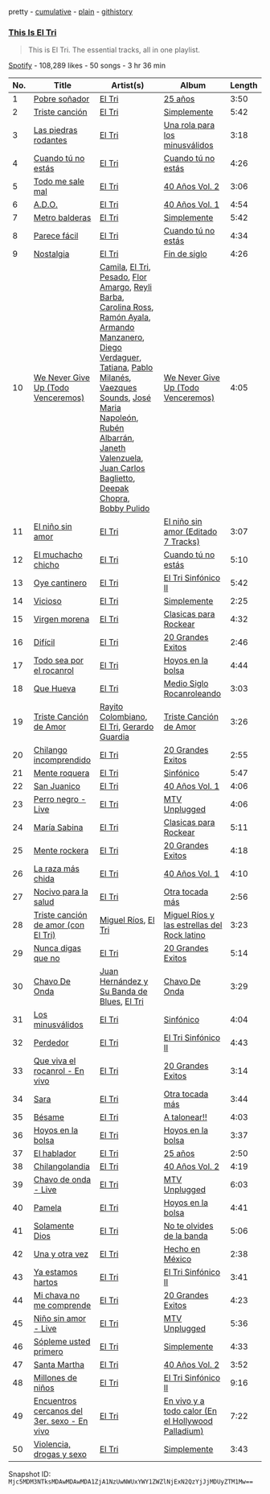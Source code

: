 pretty - [cumulative](/playlists/cumulative/37i9dQZF1DZ06evO29tDB6.md) - [plain](/playlists/plain/37i9dQZF1DZ06evO29tDB6) - [githistory](https://github.githistory.xyz/mackorone/spotify-playlist-archive/blob/main/playlists/plain/37i9dQZF1DZ06evO29tDB6)

### [This Is El Tri](https://open.spotify.com/playlist/37i9dQZF1DZ06evO29tDB6)

> This is El Tri\. The essential tracks, all in one playlist.

[Spotify](https://open.spotify.com/user/spotify) - 108,289 likes - 50 songs - 3 hr 36 min

| No. | Title | Artist(s) | Album | Length |
|---|---|---|---|---|
| 1 | [Pobre soñador](https://open.spotify.com/track/6UjxBtLPznyXztlMAFrtOW) | [El Tri](https://open.spotify.com/artist/3HgZDevp7GspkLUAa5cKne) | [25 años](https://open.spotify.com/album/1nscC8n3kewpA9DAHybQ9L) | 3:50 |
| 2 | [Triste canción](https://open.spotify.com/track/11dn3mAagE0hOvd35rBNeV) | [El Tri](https://open.spotify.com/artist/3HgZDevp7GspkLUAa5cKne) | [Simplemente](https://open.spotify.com/album/0DEAl6Dhwr8bIITWGVQR2Y) | 5:42 |
| 3 | [Las piedras rodantes](https://open.spotify.com/track/1gd7Q7mxviLWkG5HgvAMAc) | [El Tri](https://open.spotify.com/artist/3HgZDevp7GspkLUAa5cKne) | [Una rola para los minusválidos](https://open.spotify.com/album/1gk6tISd64foZA1eWwDnNg) | 3:18 |
| 4 | [Cuando tú no estás](https://open.spotify.com/track/5OERhflGNuzivVN3vEEU6n) | [El Tri](https://open.spotify.com/artist/3HgZDevp7GspkLUAa5cKne) | [Cuando tú no estás](https://open.spotify.com/album/34ZIg4OKI4iEGPw6OQrQMQ) | 4:26 |
| 5 | [Todo me sale mal](https://open.spotify.com/track/3xq1MPeN7lZkzZhSPxXGwy) | [El Tri](https://open.spotify.com/artist/3HgZDevp7GspkLUAa5cKne) | [40 Años Vol\. 2](https://open.spotify.com/album/0IbZ0zWLo7N6XKleOHQovV) | 3:06 |
| 6 | [A.D.O.](https://open.spotify.com/track/1zP1eEWNTrTJxDeGNv0XjH) | [El Tri](https://open.spotify.com/artist/3HgZDevp7GspkLUAa5cKne) | [40 Años Vol\. 1](https://open.spotify.com/album/2XxGkIvhq9F2eHxSifNpu1) | 4:54 |
| 7 | [Metro balderas](https://open.spotify.com/track/6ShfvZJYI3GSdaNaQ1bMVR) | [El Tri](https://open.spotify.com/artist/3HgZDevp7GspkLUAa5cKne) | [Simplemente](https://open.spotify.com/album/0DEAl6Dhwr8bIITWGVQR2Y) | 5:42 |
| 8 | [Parece fácil](https://open.spotify.com/track/75dHHUzOPXZcFjFYEPa7cj) | [El Tri](https://open.spotify.com/artist/3HgZDevp7GspkLUAa5cKne) | [Cuando tú no estás](https://open.spotify.com/album/34ZIg4OKI4iEGPw6OQrQMQ) | 4:34 |
| 9 | [Nostalgia](https://open.spotify.com/track/560VWBRAFAYoY7uieHdKVt) | [El Tri](https://open.spotify.com/artist/3HgZDevp7GspkLUAa5cKne) | [Fin de siglo](https://open.spotify.com/album/3IM9oL8HMiQ3DzL0YKqKSD) | 4:26 |
| 10 | [We Never Give Up \(Todo Venceremos\)](https://open.spotify.com/track/2G6gnsbzUJYDCGHOtIBoWy) | [Camila](https://open.spotify.com/artist/2gRP1Ezbtj3qrERnd0XasU), [El Tri](https://open.spotify.com/artist/3HgZDevp7GspkLUAa5cKne), [Pesado](https://open.spotify.com/artist/4BwiodzEp9Hwes5HeFjMVK), [Flor Amargo](https://open.spotify.com/artist/7CcCaAFz7j2igNmrHpieIb), [Reyli Barba](https://open.spotify.com/artist/69BUYvpG9MbjCyIZfsFdhJ), [Carolina Ross](https://open.spotify.com/artist/5wx70QuZtxRUIIYek3RSaV), [Ramón Ayala](https://open.spotify.com/artist/5GGiAdKlY1BGBmi8UicvTX), [Armando Manzanero](https://open.spotify.com/artist/5lODCkFdEtpPn3YxfmyLfT), [Diego Verdaguer](https://open.spotify.com/artist/2UFqwY8A3PLcx8pAkg9g5P), [Tatiana](https://open.spotify.com/artist/60alJNnwGVBdNXrx4kOfW0), [Pablo Milanés](https://open.spotify.com/artist/4vOfKh5wz7lTcdqB3EwsC5), [Vaezques Sounds](https://open.spotify.com/artist/22umhHGysrBolX8U1xQbPw), [José Maria Napoleón](https://open.spotify.com/artist/72v53CufRiSyqcQ78KUQ5p), [Rubén Albarrán](https://open.spotify.com/artist/7M75Am5m6J934JSviUOGz0), [Janeth Valenzuela](https://open.spotify.com/artist/4fqTtvwo9kLosNr5VPnx1G), [Juan Carlos Baglietto](https://open.spotify.com/artist/1Mt6JeVWV9Tvgk8ercp5O9), [Deepak Chopra](https://open.spotify.com/artist/5tf2pB9J3WNowIKQTFkxU6), [Bobby Pulido](https://open.spotify.com/artist/4EEZg8R3dxbTCCQ1DVWtHg) | [We Never Give Up \(Todo Venceremos\)](https://open.spotify.com/album/7wWbD4WnxyLy7bix3d07r3) | 4:05 |
| 11 | [El niño sin amor](https://open.spotify.com/track/1Yu18BneXx007JcwcOh5Wa) | [El Tri](https://open.spotify.com/artist/3HgZDevp7GspkLUAa5cKne) | [El niño sin amor \(Editado 7 Tracks\)](https://open.spotify.com/album/33UOKo7tuxsWlDUtTXswic) | 3:07 |
| 12 | [El muchacho chicho](https://open.spotify.com/track/2qGjcYq5GlLPdRlQC88q04) | [El Tri](https://open.spotify.com/artist/3HgZDevp7GspkLUAa5cKne) | [Cuando tú no estás](https://open.spotify.com/album/34ZIg4OKI4iEGPw6OQrQMQ) | 5:10 |
| 13 | [Oye cantinero](https://open.spotify.com/track/6G1omxCOzzW0KSTpfnovu7) | [El Tri](https://open.spotify.com/artist/3HgZDevp7GspkLUAa5cKne) | [El Tri Sinfónico II](https://open.spotify.com/album/23fQNeHs1eHG2nHqBZbshr) | 5:42 |
| 14 | [Vicioso](https://open.spotify.com/track/1Dye6w5HIVXAzaECtHMNFo) | [El Tri](https://open.spotify.com/artist/3HgZDevp7GspkLUAa5cKne) | [Simplemente](https://open.spotify.com/album/0DEAl6Dhwr8bIITWGVQR2Y) | 2:25 |
| 15 | [Virgen morena](https://open.spotify.com/track/7nt6ghHg0orx4dieH5bFHp) | [El Tri](https://open.spotify.com/artist/3HgZDevp7GspkLUAa5cKne) | [Clasicas para Rockear](https://open.spotify.com/album/1udzt4QE3PY1KvUinZ5xiw) | 4:32 |
| 16 | [Difícil](https://open.spotify.com/track/31Hutqdoy7EZrLiF855CCO) | [El Tri](https://open.spotify.com/artist/3HgZDevp7GspkLUAa5cKne) | [20 Grandes Exitos](https://open.spotify.com/album/1IAzY9UInupGMgqlkroaPq) | 2:46 |
| 17 | [Todo sea por el rocanrol](https://open.spotify.com/track/4gJuuzk8bZmSpSlTyP6yMI) | [El Tri](https://open.spotify.com/artist/3HgZDevp7GspkLUAa5cKne) | [Hoyos en la bolsa](https://open.spotify.com/album/5te4gFxFj2FFs05PWzAnEw) | 4:44 |
| 18 | [Que Hueva](https://open.spotify.com/track/2RTWNCT0xSoHjOLBY6UT0c) | [El Tri](https://open.spotify.com/artist/3HgZDevp7GspkLUAa5cKne) | [Medio Siglo Rocanroleando](https://open.spotify.com/album/5fW4k9txGizJQusLl3VSvv) | 3:03 |
| 19 | [Triste Canción de Amor](https://open.spotify.com/track/2LaWii0vzeYdke3KLymykJ) | [Rayito Colombiano](https://open.spotify.com/artist/3yJUTkFm88TiJPLhLHKumn), [El Tri](https://open.spotify.com/artist/3HgZDevp7GspkLUAa5cKne), [Gerardo Guardia](https://open.spotify.com/artist/7F6wmzeL2p5MCZalXhuJdt) | [Triste Canción de Amor](https://open.spotify.com/album/5NNUdAIDVTLjmQekSc8eO3) | 3:26 |
| 20 | [Chilango incomprendido](https://open.spotify.com/track/7AkqlTL6TgMZdYX0w5xuaC) | [El Tri](https://open.spotify.com/artist/3HgZDevp7GspkLUAa5cKne) | [20 Grandes Exitos](https://open.spotify.com/album/1IAzY9UInupGMgqlkroaPq) | 2:55 |
| 21 | [Mente roquera](https://open.spotify.com/track/6siM0kfxKHLW5zhM5g80x9) | [El Tri](https://open.spotify.com/artist/3HgZDevp7GspkLUAa5cKne) | [Sinfónico](https://open.spotify.com/album/2N7qb2uMZLrGRVWnFDwXj8) | 5:47 |
| 22 | [San Juanico](https://open.spotify.com/track/3JDchA8PKRWp0jhnsInURK) | [El Tri](https://open.spotify.com/artist/3HgZDevp7GspkLUAa5cKne) | [40 Años Vol\. 1](https://open.spotify.com/album/2XxGkIvhq9F2eHxSifNpu1) | 4:06 |
| 23 | [Perro negro \- Live](https://open.spotify.com/track/2ch8w0Hcy8yXMPMIGLaQYQ) | [El Tri](https://open.spotify.com/artist/3HgZDevp7GspkLUAa5cKne) | [MTV Unplugged](https://open.spotify.com/album/1fK1XSbmTDH2UDBTXqj5bE) | 4:06 |
| 24 | [María Sabina](https://open.spotify.com/track/3Jkj0MlvVlggnWnLndsvWb) | [El Tri](https://open.spotify.com/artist/3HgZDevp7GspkLUAa5cKne) | [Clasicas para Rockear](https://open.spotify.com/album/1udzt4QE3PY1KvUinZ5xiw) | 5:11 |
| 25 | [Mente rockera](https://open.spotify.com/track/09DBgWM8izjfcoPpjCQZmc) | [El Tri](https://open.spotify.com/artist/3HgZDevp7GspkLUAa5cKne) | [20 Grandes Exitos](https://open.spotify.com/album/1IAzY9UInupGMgqlkroaPq) | 4:18 |
| 26 | [La raza más chida](https://open.spotify.com/track/0i2V6Z7OWEP7VvA1Dhk3ll) | [El Tri](https://open.spotify.com/artist/3HgZDevp7GspkLUAa5cKne) | [40 Años Vol\. 1](https://open.spotify.com/album/2XxGkIvhq9F2eHxSifNpu1) | 4:10 |
| 27 | [Nocivo para la salud](https://open.spotify.com/track/6otwuzrUxVSIiTWMFcneEr) | [El Tri](https://open.spotify.com/artist/3HgZDevp7GspkLUAa5cKne) | [Otra tocada más](https://open.spotify.com/album/4LKbyMIGm0gwSZqZV9XY4Z) | 2:56 |
| 28 | [Triste canción de amor \(con El Tri\)](https://open.spotify.com/track/5mYa4SjEvkrQmHNyEIwXTb) | [Miguel Ríos](https://open.spotify.com/artist/1dpnxi6xgoB2kaRYnnoatZ), [El Tri](https://open.spotify.com/artist/3HgZDevp7GspkLUAa5cKne) | [Miguel Ríos y las estrellas del Rock latino](https://open.spotify.com/album/1meG4YSY7cIKvQkQR3D6hH) | 3:23 |
| 29 | [Nunca digas que no](https://open.spotify.com/track/1PfgTzxz8fqqOjIIO81ZXy) | [El Tri](https://open.spotify.com/artist/3HgZDevp7GspkLUAa5cKne) | [20 Grandes Exitos](https://open.spotify.com/album/1IAzY9UInupGMgqlkroaPq) | 5:14 |
| 30 | [Chavo De Onda](https://open.spotify.com/track/6NGS3TwVPixvTbMALDReaN) | [Juan Hernández y Su Banda de Blues](https://open.spotify.com/artist/1i7IEggecEKBWwXqsiQFqQ), [El Tri](https://open.spotify.com/artist/3HgZDevp7GspkLUAa5cKne) | [Chavo De Onda](https://open.spotify.com/album/2TonRm97HlDsH47A2FIlZT) | 3:29 |
| 31 | [Los minusválidos](https://open.spotify.com/track/0vLrZpp49ADN2bqinIg1mU) | [El Tri](https://open.spotify.com/artist/3HgZDevp7GspkLUAa5cKne) | [Sinfónico](https://open.spotify.com/album/2N7qb2uMZLrGRVWnFDwXj8) | 4:04 |
| 32 | [Perdedor](https://open.spotify.com/track/0ksTXUvXqsn0ujFwArYWQP) | [El Tri](https://open.spotify.com/artist/3HgZDevp7GspkLUAa5cKne) | [El Tri Sinfónico II](https://open.spotify.com/album/23fQNeHs1eHG2nHqBZbshr) | 4:43 |
| 33 | [Que viva el rocanrol \- En vivo](https://open.spotify.com/track/21vlXzWrTG8PaMcBgPIIiZ) | [El Tri](https://open.spotify.com/artist/3HgZDevp7GspkLUAa5cKne) | [20 Grandes Exitos](https://open.spotify.com/album/1IAzY9UInupGMgqlkroaPq) | 3:14 |
| 34 | [Sara](https://open.spotify.com/track/30E7fZpUC0Cdw1E62BRxb3) | [El Tri](https://open.spotify.com/artist/3HgZDevp7GspkLUAa5cKne) | [Otra tocada más](https://open.spotify.com/album/4LKbyMIGm0gwSZqZV9XY4Z) | 3:44 |
| 35 | [Bésame](https://open.spotify.com/track/1Ul3KRSxw5t5pffvUqnL5u) | [El Tri](https://open.spotify.com/artist/3HgZDevp7GspkLUAa5cKne) | [A talonear!!](https://open.spotify.com/album/0HRGrsD1AKAqShL4GtOnfp) | 4:03 |
| 36 | [Hoyos en la bolsa](https://open.spotify.com/track/4OqLK8rKx9nHAUVIKCsMVi) | [El Tri](https://open.spotify.com/artist/3HgZDevp7GspkLUAa5cKne) | [Hoyos en la bolsa](https://open.spotify.com/album/5te4gFxFj2FFs05PWzAnEw) | 3:37 |
| 37 | [El hablador](https://open.spotify.com/track/7CmVmboIpe4bgIQJi4hk5v) | [El Tri](https://open.spotify.com/artist/3HgZDevp7GspkLUAa5cKne) | [25 años](https://open.spotify.com/album/1nscC8n3kewpA9DAHybQ9L) | 2:50 |
| 38 | [Chilangolandia](https://open.spotify.com/track/0mRiKsDhYMprvTDTeXBUvA) | [El Tri](https://open.spotify.com/artist/3HgZDevp7GspkLUAa5cKne) | [40 Años Vol\. 2](https://open.spotify.com/album/0IbZ0zWLo7N6XKleOHQovV) | 4:19 |
| 39 | [Chavo de onda \- Live](https://open.spotify.com/track/7haAS6bTEJHz5at86CAG9g) | [El Tri](https://open.spotify.com/artist/3HgZDevp7GspkLUAa5cKne) | [MTV Unplugged](https://open.spotify.com/album/1fK1XSbmTDH2UDBTXqj5bE) | 6:03 |
| 40 | [Pamela](https://open.spotify.com/track/7y9v2r9wF9wd9VE97VFX3z) | [El Tri](https://open.spotify.com/artist/3HgZDevp7GspkLUAa5cKne) | [Hoyos en la bolsa](https://open.spotify.com/album/5te4gFxFj2FFs05PWzAnEw) | 4:41 |
| 41 | [Solamente Dios](https://open.spotify.com/track/79tDHSRvEZi9KnrSRE8krg) | [El Tri](https://open.spotify.com/artist/3HgZDevp7GspkLUAa5cKne) | [No te olvides de la banda](https://open.spotify.com/album/6OYHy1eZOBvS3KnWHwEyIs) | 5:06 |
| 42 | [Una y otra vez](https://open.spotify.com/track/0h24IaU3nilnYZmx0MeMSM) | [El Tri](https://open.spotify.com/artist/3HgZDevp7GspkLUAa5cKne) | [Hecho en México](https://open.spotify.com/album/369wsc0pjkUa9W6zUn0iz7) | 2:38 |
| 43 | [Ya estamos hartos](https://open.spotify.com/track/221Kj107g9kqy0bNOk6uKc) | [El Tri](https://open.spotify.com/artist/3HgZDevp7GspkLUAa5cKne) | [El Tri Sinfónico II](https://open.spotify.com/album/23fQNeHs1eHG2nHqBZbshr) | 3:41 |
| 44 | [Mi chava no me comprende](https://open.spotify.com/track/6f9i7QVcRtypJ49wPRGmRg) | [El Tri](https://open.spotify.com/artist/3HgZDevp7GspkLUAa5cKne) | [20 Grandes Exitos](https://open.spotify.com/album/1IAzY9UInupGMgqlkroaPq) | 4:23 |
| 45 | [Niño sin amor \- Live](https://open.spotify.com/track/0BiGmkT2G6B1L35BTnnDQc) | [El Tri](https://open.spotify.com/artist/3HgZDevp7GspkLUAa5cKne) | [MTV Unplugged](https://open.spotify.com/album/1fK1XSbmTDH2UDBTXqj5bE) | 5:36 |
| 46 | [Sópleme usted primero](https://open.spotify.com/track/1sdKHMIGRYs7FDZvha1wAp) | [El Tri](https://open.spotify.com/artist/3HgZDevp7GspkLUAa5cKne) | [Simplemente](https://open.spotify.com/album/0DEAl6Dhwr8bIITWGVQR2Y) | 4:33 |
| 47 | [Santa Martha](https://open.spotify.com/track/38w1ZH0Zoj5Ap1TDluxhLG) | [El Tri](https://open.spotify.com/artist/3HgZDevp7GspkLUAa5cKne) | [40 Años Vol\. 2](https://open.spotify.com/album/0IbZ0zWLo7N6XKleOHQovV) | 3:52 |
| 48 | [Millones de niños](https://open.spotify.com/track/75JIJSHFyBHV1MuRKSoxEx) | [El Tri](https://open.spotify.com/artist/3HgZDevp7GspkLUAa5cKne) | [El Tri Sinfónico II](https://open.spotify.com/album/23fQNeHs1eHG2nHqBZbshr) | 9:16 |
| 49 | [Encuentros cercanos del 3er\. sexo \- En vivo](https://open.spotify.com/track/1hAExu07HNO7SkljuiUUfm) | [El Tri](https://open.spotify.com/artist/3HgZDevp7GspkLUAa5cKne) | [En vivo y a todo calor \(En el Hollywood Palladium\)](https://open.spotify.com/album/30XSCjeJiHkWqEUrWvx6o3) | 7:22 |
| 50 | [Violencia, drogas y sexo](https://open.spotify.com/track/645QyPDX8aZDuzheODCpBL) | [El Tri](https://open.spotify.com/artist/3HgZDevp7GspkLUAa5cKne) | [Simplemente](https://open.spotify.com/album/0DEAl6Dhwr8bIITWGVQR2Y) | 3:43 |

Snapshot ID: `Mjc5MDM3NTksMDAwMDAwMDA1ZjA1NzUwNWUxYWY1ZWZlNjExN2QzYjJjMDUyZTM1Mw==`
